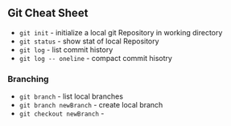 ## Git Cheat Sheet

* `git init` - initialize a local git Repository in working directory
* `git status` - show stat of local Repository
* `git log` - list commit history
* `git log -- oneline` - compact commit hisotry


### Branching

* `git branch` - list local branches
* `git branch newBranch` - create local branch
* `git checkout newBranch` - 
